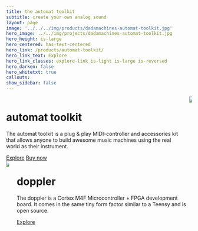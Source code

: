```yaml
---
title: the automat toolkit
subtitle: create your own analog sound
layout: page
image: '../../../img/products/dadamachines-automat-toolkit.jpg'
hero_image: ../../img/projects/dadamachines-automat-toolkit.jpg
hero_height: is-large
hero_centered: has-text-centered
hero_link: /products/automat-toolkit/
hero_link_text: Explore
hero_link_classes: explore-link is-light is-large is-reversed
hero_darken: false
hero_whitetxt: true
callouts:
show_sidebar: false
---
```


<div class="columns mt-4">
    <div class="column">
        <h1 class="is-size-2-desktop">automat toolkit</h1>
        <p class="is-size-5-desktop">The automat toolkit is a plug & play MIDI-controller and accessories kit that allows anyone to build awesome music machines using the real world as their instrument.</p>
    <a href="/products/automat-toolkit/" class="explore-link is-dark is-large">Explore</a> 
    <a href="/shop/" class="explore-link is-blue is-large">Buy now</a>
    </div>
    <div class="column">
        <img src="https://images.weserv.nl/?url=https://dadamachines.com/img/products/dadamachines-automat-toolkit.jpg&w=660&h=371&output=jpg&q=90" />
    </div>
</div>

<div class="columns mt-4">
    <div class="column">
        <img src="https://images.weserv.nl/?url=https://dadamachines.com/img/projects/doppler-003.jpg&w=660&h=440&output=jpg&q=90" />
    </div>
    <div class="column">
        <h1 class="is-size-2-desktop">doppler</h1>
        <p class="is-size-5-desktop">The doppler is a Cortex M4F Microcontroller + FPGA development board. It comes in the same tiny form factor similar to a Teensy and is open source.</p>
    <a href="/products/doppler/" class="explore-link is-dark is-large">Explore</a>
    </div>
</div>
